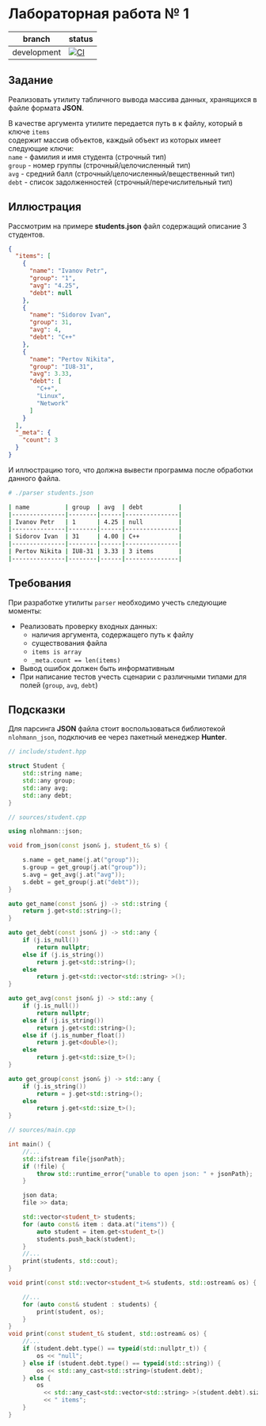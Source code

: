 # Лабораторная работа № 1

| branch | status |
|--------|--------|
| development |  [![CI](https://github.com/Boryabes/lab1_student_json_parser/workflows/CI/badge.svg?branch=development)](https://github.com/Boryabes/lab1_student_json_parser/actions/runs/416260498)
## Задание

Реализовать утилиту табличного вывода массива данных, хранящихся в файле формата **JSON**.<br />

В качестве аргумента утилите передается путь в к файлу, который в ключе `items`<br />
содержит массив объектов, каждый объект из которых имеет следующие ключи:<br />
`name` - фамилия и имя студента (строчный тип)<br />
`group` - номер группы (строчный/целочисленный тип)<br />
`avg` - средний балл (строчный/целочисленный/вещественный тип)<br />
`debt` - список задолженностей (строчный/перечислительный тип)<br />

## Иллюстрация

Рассмотрим на примере **students.json** файл содержащий описание 3 студентов.

```json
{
  "items": [
    {
      "name": "Ivanov Petr",
      "group": "1",
      "avg": "4.25",
      "debt": null
    },
    {
      "name": "Sidorov Ivan",
      "group": 31,
      "avg": 4,
      "debt": "C++"
    },
    {
      "name": "Pertov Nikita",
      "group": "IU8-31",
      "avg": 3.33,
      "debt": [
        "C++",
        "Linux",
        "Network"
      ]
    }
  ],
  "_meta": {
    "count": 3
  }
}
```

И иллюстрацию того, что должна вывести программа после обработки данного файла.
```sh
# ./parser students.json

| name          | group  | avg  | debt          |
|---------------|--------|------|---------------|
| Ivanov Petr   | 1      | 4.25 | null          |
|---------------|--------|------|---------------|
| Sidorov Ivan  | 31     | 4.00 | C++           |
|---------------|--------|------|---------------|
| Pertov Nikita | IU8-31 | 3.33 | 3 items       |
|---------------|--------|------|---------------|
```

## Требования

При разработке утилиты `parser` необходимо учесть следующие моменты:

- Реализовать проверку входных данных:
  * наличия аргумента, содержащего путь к файлу
  * существования файла
  * `items is array`
  * `_meta.count == len(items)`
- Вывод ошибок должен быть информативным
- При написание тестов учесть сценарии с различными типами для полей (`group`, `avg`, `debt`)

## Подсказки

Для парсинга **JSON** файла стоит воспользоваться библиотекой `nlohmann_json`,
подключив ее через пакетный менеджер **Hunter**.

```cpp
// include/student.hpp

struct Student {
    std::string name;
    std::any group;
    std::any avg;
    std::any debt;
}
```

```cpp
// sources/student.cpp

using nlohmann::json;

void from_json(const json& j, student_t& s) {

    s.name = get_name(j.at("group"));
    s.group = get_group(j.at("group"));
    s.avg = get_avg(j.at("avg"));
    s.debt = get_group(j.at("debt"));
}

auto get_name(const json& j) -> std::string {
    return j.get<std::string>();
}

auto get_debt(const json& j) -> std::any {
    if (j.is_null())
        return nullptr;
    else if (j.is_string())
        return j.get<std::string>();
    else
        return j.get<std::vector<std::string> >();
}

auto get_avg(const json& j) -> std::any {
    if (j.is_null())
        return nullptr;
    else if (j.is_string())
        return j.get<std::string>();
    else if (j.is_number_float())
        return j.get<double>();
    else
        return j.get<std::size_t>();
}

auto get_group(const json& j) -> std::any {
    if (j.is_string())
        return = j.get<std::string>();
    else
        return j.get<std::size_t>();
}
```

```cpp
// sources/main.cpp

int main() {
    //...
    std::ifstream file{jsonPath};
    if (!file) {
        throw std::runtime_error{"unable to open json: " + jsonPath};
    }

    json data;
    file >> data;

    std::vector<student_t> students;
    for (auto const& item : data.at("items")) {
        auto student = item.get<student_t>()
        students.push_back(student);
    }
    //...
    print(students, std::cout);
}

void print(const std::vector<student_t>& students, std::ostream& os) {

    //...
    for (auto const& student : students) {
        print(student, os);
    }
}
void print(const student_t& student, std::ostream& os) {
    //...
    if (student.debt.type() == typeid(std::nullptr_t)) {
        os << "null";
    } else if (student.debt.type() == typeid(std::string)) {
        os << std::any_cast<std::string>(student.debt);
    } else {
        os
          << std::any_cast<std::vector<std::string> >(student.debt).size()
          << " items";
    }
}
```
